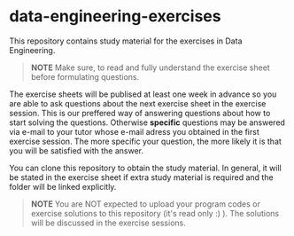 # data-engineering-exercises

This repository contains study material for the exercises in Data Engineering. 
 > **NOTE**
> Make sure, to read and fully understand the exercise sheet before formulating questions.

The exercise sheets will be publised at least one week in advance so you are able to ask questions about the next exercise sheet in the exercise session. This is our preffered way of answering questions about how to start solving the questions. Otherwise **specific** questions may be answered via e-mail to your tutor whose e-mail adress you obtained in the first exercise session. The more specific your question, the more likely it is that you will be satisfied with the answer.

You can clone this repository to obtain the study material. In general, it will be stated in the exercise sheet if extra study material is required and the folder will be linked explicitly.

 > **NOTE**
 > You are NOT expected to upload your program codes or exercise solutions to this repository (it's read only :) ). The solutions will be discussed in the exercise sessions.


